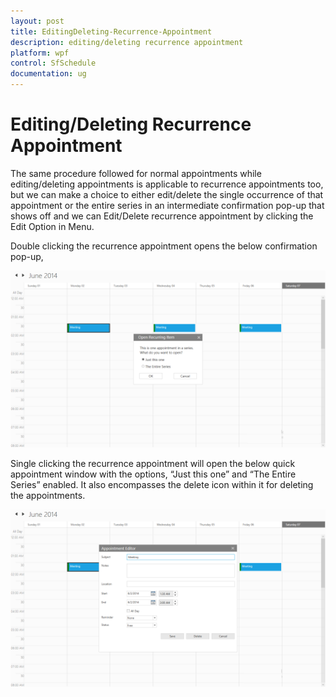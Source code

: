 ```yaml
---
layout: post
title: EditingDeleting-Recurrence-Appointment
description: editing/deleting recurrence appointment
platform: wpf
control: SfSchedule
documentation: ug
---
```


# Editing/Deleting Recurrence Appointment

The same procedure followed for normal appointments while editing/deleting appointments is applicable to recurrence appointments too, but we can make a choice to either edit/delete the single occurrence of that appointment or the entire series in an intermediate confirmation pop-up that shows off and we can Edit/Delete recurrence appointment  by clicking the Edit Option in Menu.

Double clicking the recurrence appointment opens the below confirmation pop-up,

![](EditingDeleting-Recurrence-Appointment_images/EditingDeleting-Recurrence-Appointment_img1.png)



Single clicking the recurrence appointment will open the below quick appointment window with the options, “Just this one” and “The Entire Series” enabled. It also encompasses the delete icon within it for deleting the appointments.

![](EditingDeleting-Recurrence-Appointment_images/EditingDeleting-Recurrence-Appointment_img2.png)






